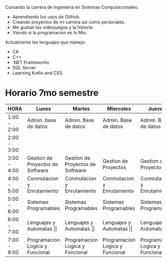 
Cursando la carrera de Ingenieria en Sistemas Computacionales:
- Aprendiendo los usos de GitHub.
- Creando proyectos de mi carrera asi como personales.
- Me gustan los videojuegos y la historia.
- Viendo si la programacion es lo Mio.

Actualmente los lenguajes que manejo:
- C#
- C++
- .NET Frameworks
- SQL Server
- Learning Kotlin and CSS

# Horario 7mo semestre
| HORA        | Lunes                            | Martes                           | Miercoles                       | Jueves                          | Viernes                    |
|-------------|----------------------------------|----------------------------------|---------------------------------|---------------------------------|----------------------------|
| 1:00 - 2:00 | Admin. base de datos             | Admin. Base de datos             | Admin. Base de datos            | Admin. Base de datos            | Admin. Base de datos       |
| 2:00 - 3:00 |                                  |                                  |                                 |                                 | Gestion de Proyectos       |
| 3:00 - 4:00 | Gestion de Proyectos de Software | Gestion de Proyectos de Software | Gestion de Proyectos            | Gestion de Proyectos            | Gestion de Proyectos       |
| 4:00 - 5:00 | Conmutacion y Enrutamiento       | Conmutacion y Enrutamiento       | Conmutacion y Enrutamiento      | Conmutacion y Enrutamiento      | Conmutacion y Enrutamiento |
| 5:00 - 6:00 | Sistemas Programables            | Sistemas Programables            | Sistemas Programables           | Sistemas Programables           | Sistemas Programables      |
| 6:00 - 7:00 | Lenguajes y Automatas \|\|       | Lenguajes y Automatas \|\|       | Lenguajes y Automatas \|\|      | Lenguajes y Automatas \|\|      |                            |
| 7:00 - 8:00 | Programacion Logica y Funcional  | Programacion Logica y Funcional  | Programacion Logica y Funcional | Programacion Logica y Funcional |                            |
